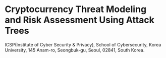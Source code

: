 # Cryptocurrency Threat Modeling and Risk Assessment Using Attack Trees

ICSP(Institute of Cyber Security & Privacy), School of Cybersecurity, Korea University, 145 Anam-ro, Seongbuk-gu, Seoul, 02841, South Korea.

